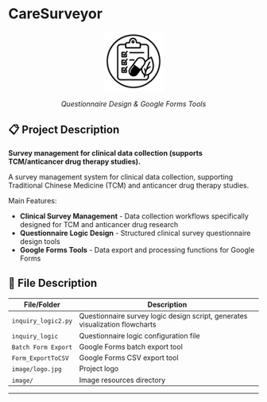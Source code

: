 # CareSurveyor

<div align="center">
  <img src="./image/logo.jpg" alt="CareSurveyor Logo" width="120" height="120"/>
  
  *Questionnaire Design & Google Forms Tools*
</div>

## 📋 Project Description

**Survey management for clinical data collection (supports TCM/anticancer drug therapy studies).**

A survey management system for clinical data collection, supporting Traditional Chinese Medicine (TCM) and anticancer drug therapy studies.

Main Features:
- **Clinical Survey Management** - Data collection workflows specifically designed for TCM and anticancer drug research
- **Questionnaire Logic Design** - Structured clinical survey questionnaire design tools
- **Google Forms Tools** - Data export and processing functions for Google Forms

## 📁 File Description

| File/Folder | Description |
|------------|------|
| `inquiry_logic2.py` | Questionnaire survey logic design script, generates visualization flowcharts |
| `inquiry_logic` | Questionnaire logic configuration file |
| `Batch Form Export` | Google Forms batch export tool |
| `Form_ExportToCSV` | Google Forms CSV export tool |
| `image/logo.jpg` | Project logo |
| `image/` | Image resources directory |

---
